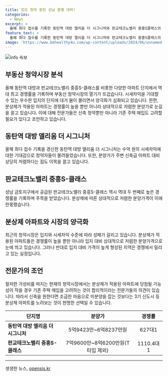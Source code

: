 ```yaml
---
title: 로또 청약 동탄 성남 흥행 대박!
categories:
  - News
excerpt: >
  올해 최다 접수를 기록한 동탄역 대방 엘리움 더 시그니처와 판교테크노밸리 중흥S클래스의 역대 최고 경쟁률을 소개합니다. 분양가상한제(분상제) 적용과 시세차익 기대 등으로 붐비는 청약시장 양극화와 전문가들의 조언을 다룹니다. 청약시장 양극화가 심화하면서 기존 주택 매입을 고려해야 한다는 전문가들의 의견도 제시했습니다. 지역 아파트 매입을 추천하는 전문가의 의견과 분상제 아파트를 노려보는 것이 합리적이라는 전문가의 견해도 소개되었습니다.
feature_text: >
  올해 최다 접수를 기록한 동탄역 대방 엘리움 더 시그니처와 판교테크노밸리 중흥S클래스의 역대 최고 경쟁률을 소개합니다. 분양가상한제(분상제) 적용과 시세차익 기대 등으로 붐비는 청약시장 양극화와 전문가들의 조언을 다룹니다. 청약시장 양극화가 심화하면서 기존 주택 매입을 고려해야 한다는 전문가들의 의견도 제시했습니다. 지역 아파트 매입을 추천하는 전문가의 의견과 분상제 아파트를 노려보는 것이 합리적이라는 전문가의 견해도 소개되었습니다.
image: 'https://www.behealthy4u.com/wp-content/uploads/2024/06/unnamed-file.png'
---
```


<p><img src="https://www.behealthy4u.com/wp-content/uploads/2024/06/unnamed-file.png" alt="info 속보" /></p>

<h2 data-ke-size="size26">부동산 청약시장 분석</h2>

<p data-ke-size="size16">올해 동탄역 대방과 판교테크노밸리 중흥S-클래스를 비롯한 다양한 아파트 단지에서 역대 최고 경쟁률을 기록하며 부동산 청약시장의 열기가 뜨겁습니다. 시세차익을 기대할 수 있는 우수한 입지의 단지에 대거 붐이 몰리면서 양극화가 심화되고 있습니다. 한편, 분상제가 적용된 아파트는 경쟁률이 높을 뿐만 아니라 상대적으로 저렴한 분양가로 눈길을 끌고 있습니다. 이에 대해 전문가들은 신축 청약뿐만 아니라 기존 주택 매입도 고려할 필요가 있다고 조언하고 있습니다.</p>

<h2 data-ke-size="size26">동탄역 대방 엘리움 더 시그니처</h2>

<p data-ke-size="size16">올해 최다 접수 기록을 경신한 동탄역 대방 엘리움 더 시그니처는 수억 원의 시세차익에 대한 기대감으로 청약자들이 몰려들었습니다. 또한, 분양가가 주변 신축급 아파트 대비 상당히 저렴하다는 점도 이목을 끌고 있습니다.</p>

<h2 data-ke-size="size26">판교테크노밸리 중흥S-클래스</h2>

<p data-ke-size="size16">성남 금토지구에서 공급된 판교테크노밸리 중흥S-클래스 역시 역대 두 번째로 높은 경쟁률을 기록하며 주목을 받았습니다. 분상제에 따른 상대적으로 저렴한 분양가격이 이에 한몫했습니다.</p>

<h2 data-ke-size="size26">분상제 아파트와 시장의 양극화</h2>

<p data-ke-size="size16">최근의 청약시장은 입지와 시세차익 수준에 따라 성패가 갈리고 있습니다. 분상제가 적용된 아파트들은 경쟁률이 높을 뿐만 아니라 입지 대비 상대적으로 저렴한 분양가격으로 눈에 띄고 있습니다. 그러나 반대로 입지 대비 가격이 높게 형성된 지역은 경쟁에서 밀리고 있는 실정입니다.</p>

<h2 data-ke-size="size26">전문가의 조언</h2>

<p data-ke-size="size16">철저한 가성비를 따지는 현재의 청약시장에서는 분상제가 적용된 아파트에 당첨될 가능성이 작을 경우 기존 주택 매입을 고려하는 것이 합리적이라는 전문가들의 의견이 있습니다. 따라서 신축을 원한다면 조급한 마음으로 미분양을 잡는 것보다는 3기 신도시 등 분상제 아파트를 노려보는 것이 현명한 선택일 수 있습니다.</p>

<table>
  <thead>
    <tr>
      <th>단지명</th>
      <th>분양가</th>
      <th>경쟁률</th>
    </tr>
  </thead>
  <tbody>
    <tr>
      <td><b>동탄역 대방 엘리움 더 시그니처</b></td>
      <td style="text-align: center;">5억9423만~6억8237만원</td>
      <td style="text-align: center;">627대1</td>
    </tr>
    <tr>
      <td><b>판교테크노밸리 중흥S-클래스</b></td>
      <td style="text-align: center;">7억9600만~8억6200만원(T타입 제외)</td>
      <td style="text-align: center;">1110.4대1</td>
    </tr>
  </tbody>
</table>

<hr>
생생한 뉴스, <a href="https://opensis.kr" rel="dofollow">opensis.kr</a>


